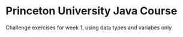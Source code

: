 <h1>Princeton University Java Course</h1>
<p>Challenge exercises for week 1, using data types and variabes only</p>
